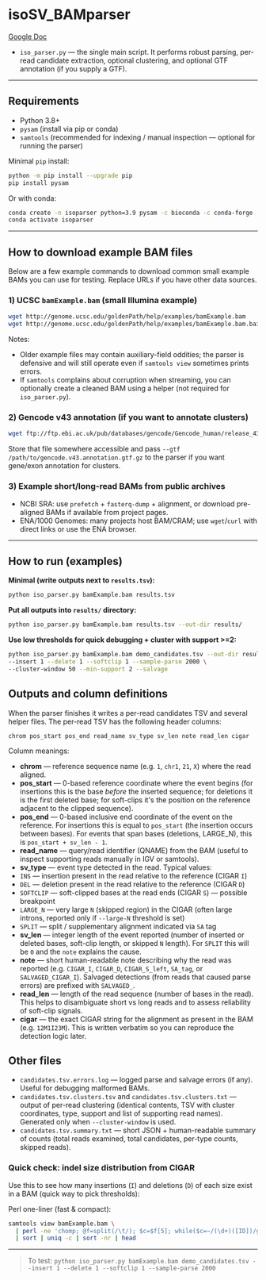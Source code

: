 # isoSV_BAMparser

[Google Doc](https://docs.google.com/document/d/1i5qklL01o8b1E8FYtd3IBWgXcedRDMfNrrp3aHU8AwE/edit?tab=t.0)

* `iso_parser.py` — the single main script. It performs robust parsing, per-read candidate extraction, optional clustering, and optional GTF annotation (if you supply a GTF).

---

## Requirements

* Python 3.8+
* `pysam` (install via pip or conda)
* `samtools` (recommended for indexing / manual inspection — optional for running the parser)

Minimal `pip` install:

```bash
python -m pip install --upgrade pip
pip install pysam
```

Or with conda:

```bash
conda create -n isoparser python=3.9 pysam -c bioconda -c conda-forge
conda activate isoparser
```

---

## How to download example BAM files

Below are a few example commands to download common small example BAMs you can use for testing. Replace URLs if you have other data sources.

### 1) UCSC `bamExample.bam` (small Illumina example)

```bash
wget http://genome.ucsc.edu/goldenPath/help/examples/bamExample.bam
wget http://genome.ucsc.edu/goldenPath/help/examples/bamExample.bam.bai
```

Notes:

* Older example files may contain auxiliary-field oddities; the parser is defensive and will still operate even if `samtools view` sometimes prints errors.
* If `samtools` complains about corruption when streaming, you can optionally create a cleaned BAM using a helper (not required for `iso_parser.py`).

### 2) Gencode v43 annotation (if you want to annotate clusters)

```bash
wget ftp://ftp.ebi.ac.uk/pub/databases/gencode/Gencode_human/release_43/gencode.v43.annotation.gtf.gz
```

Store that file somewhere accessible and pass `--gtf /path/to/gencode.v43.annotation.gtf.gz` to the parser if you want gene/exon annotation for clusters.

### 3) Example short/long-read BAMs from public archives

* NCBI SRA: use `prefetch` + `fasterq-dump` + alignment, or download pre-aligned BAMs if available from project pages.
* ENA/1000 Genomes: many projects host BAM/CRAM; use `wget`/`curl` with direct links or use the ENA browser.

---

## How to run (examples)


**Minimal (write outputs next to `results.tsv`):**


```bash
python iso_parser.py bamExample.bam results.tsv
```


**Put all outputs into `results/` directory:**


```bash
python iso_parser.py bamExample.bam results.tsv --out-dir results/
```


**Use low thresholds for quick debugging + cluster with support >=2:**


```bash
python iso_parser.py bamExample.bam demo_candidates.tsv --out-dir results/ \
--insert 1 --delete 1 --softclip 1 --sample-parse 2000 \
--cluster-window 50 --min-support 2 --salvage
```


## Outputs and column definitions


When the parser finishes it writes a per-read candidates TSV and several helper files. The per-read TSV has the following header columns:


```
chrom pos_start pos_end read_name sv_type sv_len note read_len cigar
```


Column meanings:
- **chrom** — reference sequence name (e.g. `1`, `chr1`, `21`, `X`) where the read aligned.
- **pos_start** — 0-based reference coordinate where the event begins (for insertions this is the base *before* the inserted sequence; for deletions it is the first deleted base; for soft-clips it's the position on the reference adjacent to the clipped sequence).
- **pos_end** — 0-based inclusive end coordinate of the event on the reference. For insertions this is equal to `pos_start` (the insertion occurs between bases). For events that span bases (deletions, LARGE_N), this is `pos_start + sv_len - 1`.
- **read_name** — query/read identifier (QNAME) from the BAM (useful to inspect supporting reads manually in IGV or samtools).
- **sv_type** — event type detected in the read. Typical values:
- `INS` — insertion present in the read relative to the reference (CIGAR `I`)
- `DEL` — deletion present in the read relative to the reference (CIGAR `D`)
- `SOFTCLIP` — soft-clipped bases at the read ends (CIGAR `S`) — possible breakpoint
- `LARGE_N` — very large `N` (skipped region) in the CIGAR (often large introns, reported only if `--large-N` threshold is set)
- `SPLIT` — split / supplementary alignment indicated via `SA` tag
- **sv_len** — integer length of the event reported (number of inserted or deleted bases, soft-clip length, or skipped `N` length). For `SPLIT` this will be `0` and the `note` explains the cause.
- **note** — short human-readable note describing why the read was reported (e.g. `CIGAR_I`, `CIGAR_D`, `CIGAR_S_left`, `SA_tag`, or `SALVAGED_CIGAR_I`). Salvaged detections (from reads that caused parse errors) are prefixed with `SALVAGED_`.
- **read_len** — length of the read sequence (number of bases in the read). This helps to disambiguate short vs long reads and to assess reliability of soft-clip signals.
- **cigar** — the exact CIGAR string for the alignment as present in the BAM (e.g. `12M1I23M`). This is written verbatim so you can reproduce the detection logic later.




## Other files


- `candidates.tsv.errors.log` — logged parse and salvage errors (if any). Useful for debugging malformed BAMs.
- `candidates.tsv.clusters.tsv` and `candidates.tsv.clusters.txt` — output of per-read clustering (identical contents, TSV with cluster coordinates, type, support and list of supporting read names). Generated only when `--cluster-window` is used.
- `candidates.tsv.summary.txt` — short JSON + human-readable summary of counts (total reads examined, total candidates, per-type counts, skipped reads).

<!-- ### Cluster and annotate with Gencode v43 (example):
``` bash 
python iso_parser.py input.bam candidates.tsv --cluster-window 50 --min-support 2 --gtf gencode.v43.annotation.gtf.gz
``` -->

### Quick check: indel size distribution from CIGAR

Use this to see how many insertions (`I`) and deletions (`D`) of each size exist in a BAM (quick way to pick thresholds):

Perl one-liner (fast & compact):
```bash
samtools view bamExample.bam \
  | perl -ne 'chomp; @f=split(/\t/); $c=$f[5]; while($c=~/(\d+)([ID])/g){ print "$2\t$1\n"; }' \
  | sort | uniq -c | sort -nr | head
```

---

> To test: `python iso_parser.py bamExample.bam demo_candidates.tsv --insert 1 --delete 1 --softclip 1 --sample-parse 2000`
